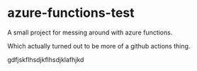 # azure-functions-test
A small project for messing around with azure functions.

Which actually turned out to be more of a github actions thing.

gdfjskflhsdjkflhsdjklafhjkd

